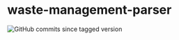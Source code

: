 # waste-management-parser

![GitHub commits since tagged version](https://img.shields.io/github/commits-since/corlukantonio/waste-management-parser/v1.0.1/main)
